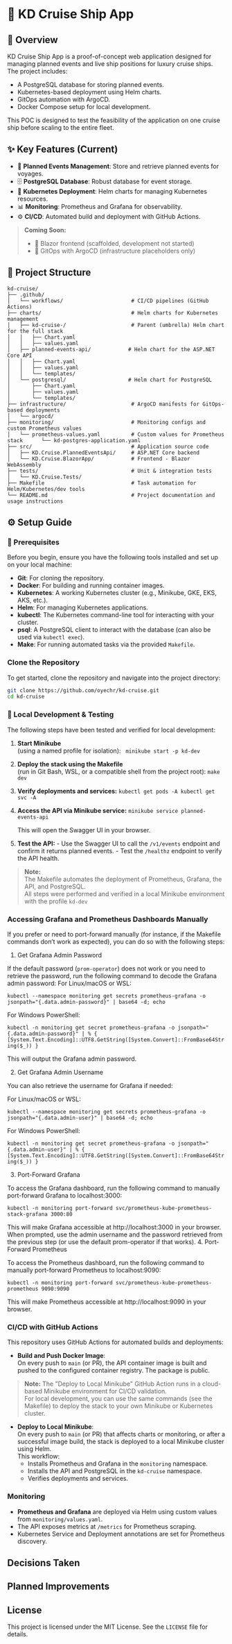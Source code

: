 ﻿# 🚢 KD Cruise Ship App

## 🧭 Overview
KD Cruise Ship App is a proof-of-concept web application designed for managing planned events and live ship positions for luxury cruise ships. The project includes:
-	A PostgreSQL database for storing planned events.
-	Kubernetes-based deployment using Helm charts.
-	GitOps automation with ArgoCD.
-	Docker Compose setup for local development.

This POC is designed to test the feasibility of the application on one cruise ship before scaling to the entire fleet.


## ✨ Key Features (Current)

- 📅 **Planned Events Management**: Store and retrieve planned events for voyages.
- 🗄️ **PostgreSQL Database**: Robust database for event storage.
- 🚀 **Kubernetes Deployment**: Helm charts for managing Kubernetes resources.
- 📊 **Monitoring**: Prometheus and Grafana for observability.
- ⚙️ **CI/CD**: Automated build and deployment with GitHub Actions.
  
> **Coming Soon:**
> - 🎨 Blazor frontend (scaffolded, development not started)
> - 🔁 GitOps with ArgoCD (infrastructure placeholders only)



## 📁 Project Structure 
````
kd-cruise/
├── .github/
│   └── workflows/                      # CI/CD pipelines (GitHub Actions)
├── charts/                             # Helm charts for Kubernetes management
│   ├── kd-cruise-/                     # Parent (umbrella) Helm chart for the full stack
│   │   ├── Chart.yaml
│   │   ├── values.yaml
│   ├── planned-events-api/            # Helm chart for the ASP.NET Core API
│   │   ├── Chart.yaml
│   │   ├── values.yaml
│   │   └── templates/
│   └── postgresql/                    # Helm chart for PostgreSQL
│       ├── Chart.yaml
│       ├── values.yaml
│       └── templates/
├── infrastructure/                     # ArgoCD manifests for GitOps-based deployments
│   └── argocd/
├── monitoring/                         # Monitoring configs and custom Prometheus values
│   └── prometheus-values.yaml          # Custom values for Prometheus stack      └── kd-postgres-application.yaml
├── src/                                # Application source code
│   ├── KD.Cruise.PlannedEventsApi/     # ASP.NET Core backend
│   └── KD.Cruise.BlazorApp/            # Frontend - Blazor WebAssembly
├── tests/                              # Unit & integration tests
│   └── KD.Cruise.Tests/
├── Makefile                            # Task automation for Helm/Kubernetes/dev tools
└── README.md                           # Project documentation and usage instructions
````

## ⚙️ Setup Guide

### 🧰 Prerequisites

Before you begin, ensure you have the following tools installed and set up on your local machine:

- **Git**: For cloning the repository.
- **Docker**: For building and running container images.
- **Kubernetes**: A working Kubernetes cluster (e.g., Minikube, GKE, EKS, AKS, etc.).
- **Helm**: For managing Kubernetes applications.
- **kubectl**: The Kubernetes command-line tool for interacting with your cluster.
- **psql**: A PostgreSQL client to interact with the database (can also be used via `kubectl exec`).
- **Make**: For running automated tasks via the provided `Makefile`.

### Clone the Repository

To get started, clone the repository and navigate into the project directory:

```bash
git clone https://github.com/oyechr/kd-cruise.git
cd kd-cruise
```


### 🧪 Local Development & Testing

The following steps have been tested and verified for local development:

1. **Start Minikube**  
   (using a named profile for isolation):
	`` minikube start -p kd-dev``
   
2. **Deploy the stack using the Makefile**  
   (run in Git Bash, WSL, or a compatible shell from the project root):
   `make dev`
	
3. **Verify deployments and services:**
	``kubectl get pods -A kubectl get svc -A``
	
4. **Access the API via Minikube service:**
   ``minikube service planned-events-api``
	
   This will open the Swagger UI in your browser.

5. **Test the API:**
	   - Use the Swagger UI to call the `/v1/events` endpoint and confirm it returns planned events.
	   - Test the `/healthz` endpoint to verify the API health.

> **Note:**  
> The Makefile automates the deployment of Prometheus, Grafana, the API, and PostgreSQL.  
> All steps were performed and verified in a local Minikube environment with the profile `kd-dev`

### Accessing Grafana and Prometheus Dashboards Manually
If you prefer or need to port-forward manually (for instance, if the Makefile commands don’t work as expected), you can do so with the following steps:

1. Get Grafana Admin Password

If the default password (`prom-operator`) does not work or you need to retrieve the password, run the following command to decode the Grafana admin password:
For Linux/macOS or WSL:

`kubectl --namespace monitoring get secrets prometheus-grafana -o jsonpath="{.data.admin-password}" | base64 -d; echo`

For Windows PowerShell:

`kubectl -n monitoring get secret prometheus-grafana -o jsonpath="{.data.admin-password}" | % { [System.Text.Encoding]::UTF8.GetString([System.Convert]::FromBase64String($_)) }`

This will output the Grafana admin password.

2. Get Grafana Admin Username

You can also retrieve the username for Grafana if needed:

For Linux/macOS or WSL:

`kubectl --namespace monitoring get secrets prometheus-grafana -o jsonpath="{.data.admin-user}" | base64 -d; echo`

For Windows PowerShell:

`kubectl -n monitoring get secret prometheus-grafana -o jsonpath="{.data.admin-user}" | % { [System.Text.Encoding]::UTF8.GetString([System.Convert]::FromBase64String($_)) }`

3. Port-Forward Grafana

To access the Grafana dashboard, run the following command to manually port-forward Grafana to localhost:3000:

`kubectl -n monitoring port-forward svc/prometheus-kube-prometheus-stack-grafana 3000:80`

This will make Grafana accessible at http://localhost:3000 in your browser. When prompted, use the admin username and the password retrieved from the previous step (or use the default prom-operator if that works).
4. Port-Forward Prometheus

To access the Prometheus dashboard, run the following command to manually port-forward Prometheus to localhost:9090:

`kubectl -n monitoring port-forward svc/prometheus-kube-prometheus-prometheus 9090:9090`

This will make Prometheus accessible at http://localhost:9090 in your browser.

### CI/CD with GitHub Actions

This repository uses GitHub Actions for automated builds and deployments:

- **Build and Push Docker Image**:  
  On every push to `main` (or PR), the API container image is built and pushed to the configured container registry. The package is public. 

> **Note:**
> The "Deploy to Local Minikube" GitHub Action runs in a cloud-based Minikube environment for CI/CD validation.  
> For local development, you can use the same commands (see the Makefile) to deploy the stack to your own Minikube or Kubernetes cluster.

- **Deploy to Local Minikube**:  
  On every push to `main` (or PR) that affects charts or monitoring, or after a successful image build, the stack is deployed to a local Minikube cluster using Helm.  
  This workflow:
  - Installs Prometheus and Grafana in the `monitoring` namespace.
  - Installs the API and PostgreSQL in the `kd-cruise` namespace.
  - Verifies deployments and services.

### Monitoring

- **Prometheus and Grafana** are deployed via Helm using custom values from `monitoring/values.yaml`.
- The API exposes metrics at `/metrics` for Prometheus scraping.
- Kubernetes Service and Deployment annotations are set for Prometheus discovery.


## Decisions Taken





## Planned Improvements



## License

This project is licensed under the MIT License. See the `LICENSE` file for details.